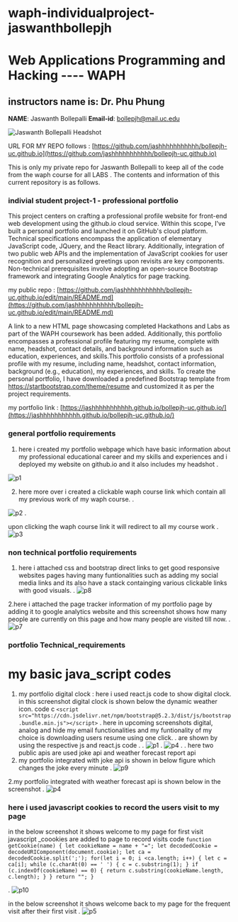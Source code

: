 # waph-individualproject-jaswanthbollepjh
# Web Applications Programming and Hacking ---- WAPH
## instructors name is: Dr. Phu Phung
**NAME**: Jaswanth Bollepalli
**Email-id**: bollepjh@mail.uc.edu 

![Jaswanth Bollepalli Headshot](images/jashheadshot.jpeg)

 URL FOR MY REPO follows : [https://github.com/jashhhhhhhhhhh/bollepjh-uc.github.io](https://github.com/jashhhhhhhhhhh/bollepjh-uc.github.io)

This is only my private repo for Jaswanth Bollepalli to keep all of the code from the waph course for all LABS . The contents and information of this current repository is as follows.

### indivial student project-1 - professional portfolio 
This project centers on crafting a professional profile website for front-end web development using the github.io cloud service. Within this scope, I've built a personal portfolio and launched it on GitHub's cloud platform. Technical specifications encompass the application of elementary JavaScript code, JQuery, and the React library. Additionally, integration of two public web APIs and the implementation of JavaScript cookies for user recognition and personalized greetings upon revisits are key components. Non-technical prerequisites involve adopting an open-source Bootstrap framework and integrating Google Analytics for page tracking.

my public repo : [https://github.com/jashhhhhhhhhhh/bollepjh-uc.github.io/edit/main/README.md](https://github.com/jashhhhhhhhhhh/bollepjh-uc.github.io/edit/main/README.md)


A link to a new HTML page showcasing completed Hackathons and Labs as part of the WAPH coursework has been added. Additionally, this portfolio encompasses a professional profile featuring my resume, complete with name, headshot, contact details, and background information such as education, experiences, and skills.This portfolio consists of a professional profile with my resume, including name, headshot, contact information, background (e.g., education), my experiences, and skills. To create the personal portfolio, I have downloaded a predefined Bootstrap template from https://startbootstrap.com/theme/resume and customized it as per the project requirements.


my portfolio link : [https://jashhhhhhhhhhh.github.io/bollepjh-uc.github.io/](https://jashhhhhhhhhhh.github.io/bollepjh-uc.github.io/)

### general portfolio requirements 
1. here i created my portfolio webpage which have basic information about my professional educational career and my skills and experiences and i deployed my website on github.io and it also includes my headshot
.

![p1](labReports/p1.png)

2. here more over i created a clickable waph course link which contain all my previous work of my waph course.
.

![p2](labReports/p2.png)
.

upon clicking the waph course link it will redirect to all my course work
.
![p3](labReports/p3.png)

### non technical portfolio requirements 
1. here i attached css and bootstrap direct links to get good responsive websites pages having many funtionalities such as adding my social media links and its also have a stack containging various clickable links with good visuals.
.
![p8](labReports/p8.png)

2.here i attached the page tracker information of my portfolio page by adding it to google analytics website and this screenshot shows how many people are currently on this page and how many people are visited till now.
.
![p7](labReports/p7.png)

### portfolio Technical_requirements
# my basic java_script codes
1. my portfolio digital clock : here i used react.js code to show digital clock. in this screenshot digital clock is shown below the dynamic weather icon.
code c ```<script src="https://cdn.jsdelivr.net/npm/bootstrap@5.2.3/dist/js/bootstrap.bundle.min.js"></script>```
. 
here in upcoming screenshots digital, analog and hide my email functionalities and my funtionality of my choice is downloading users resume using one click.
. are shown by using the respective js and react.js code
.
.
![p1](labReports/p1.png)
.
![p4](labReports/p4.png)
.
.
here two public apis are used joke api and weather forecast report api 
1. my portfolio integrated with joke api is shown in below figure which changes the joke every minute
.
![p9](labReports/p9.png)

2.my portfolio integrated with weather forecast api is shown below in the screenshot 
.
![p4](labReports/p4.png)

### here i used javascript cookies to record the users visit to my page 
in the below screenshot it shows welcome to my page for first visit
javascript _coookies are added to page to record visits 
code ```function getCookie(name) {
            let cookieName = name + "=";
            let decodedCookie = decodeURIComponent(document.cookie);
            let ca = decodedCookie.split(';');
            for(let i = 0; i <ca.length; i++) {
                let c = ca[i];
                while (c.charAt(0) == ' ') {
                    c = c.substring(1);
                }
                if (c.indexOf(cookieName) == 0) {
                    return c.substring(cookieName.length, c.length);
                }
            }
            return "";
        }```
        
.
![p10](labReports/p10.png)

in the below screenshot it shows welcome back to my page for the frequent visit after their first visit 
.
![p5](labReports/p5.png)










